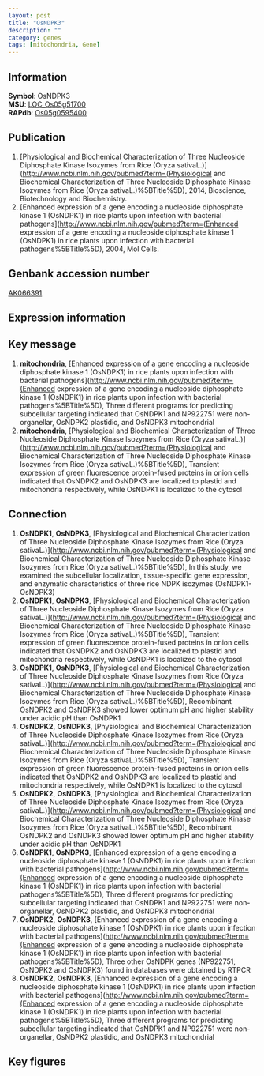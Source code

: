 ```yaml
---
layout: post
title: "OsNDPK3"
description: ""
category: genes
tags: [mitochondria, Gene]
---
```


## Information
__Symbol__: OsNDPK3  
__MSU__: [LOC_Os05g51700](http://rice.plantbiology.msu.edu/cgi-bin/ORF_infopage.cgi?orf=LOC_Os05g51700)  
__RAPdb__: [Os05g0595400](http://rapdb.dna.affrc.go.jp/viewer/gbrowse_details/irgsp1?name=Os05g0595400)  

## Publication
1. [Physiological and Biochemical Characterization of Three Nucleoside Diphosphate Kinase Isozymes from Rice (Oryza sativaL.)](http://www.ncbi.nlm.nih.gov/pubmed?term=(Physiological and Biochemical Characterization of Three Nucleoside Diphosphate Kinase Isozymes from Rice (Oryza sativaL.)%5BTitle%5D), 2014, Bioscience, Biotechnology and Biochemistry.
2. [Enhanced expression of a gene encoding a nucleoside diphosphate kinase 1 (OsNDPK1) in rice plants upon infection with bacterial pathogens](http://www.ncbi.nlm.nih.gov/pubmed?term=(Enhanced expression of a gene encoding a nucleoside diphosphate kinase 1 (OsNDPK1) in rice plants upon infection with bacterial pathogens%5BTitle%5D), 2004, Mol Cells.

## Genbank accession number
[AK066391](http://www.ncbi.nlm.nih.gov/nuccore/AK066391)

## Expression information

## Key message
1. __mitochondria__, [Enhanced expression of a gene encoding a nucleoside diphosphate kinase 1 (OsNDPK1) in rice plants upon infection with bacterial pathogens](http://www.ncbi.nlm.nih.gov/pubmed?term=(Enhanced expression of a gene encoding a nucleoside diphosphate kinase 1 (OsNDPK1) in rice plants upon infection with bacterial pathogens%5BTitle%5D),  Three different programs for predicting subcellular targeting indicated that OsNDPK1 and NP922751 were non-organellar, OsNDPK2 plastidic, and OsNDPK3 mitochondrial
2. __mitochondria__, [Physiological and Biochemical Characterization of Three Nucleoside Diphosphate Kinase Isozymes from Rice (Oryza sativaL.)](http://www.ncbi.nlm.nih.gov/pubmed?term=(Physiological and Biochemical Characterization of Three Nucleoside Diphosphate Kinase Isozymes from Rice (Oryza sativaL.)%5BTitle%5D),  Transient expression of green fluorescence protein-fused proteins in onion cells indicated that OsNDPK2 and OsNDPK3 are localized to plastid and mitochondria respectively, while OsNDPK1 is localized to the cytosol

## Connection
1. __OsNDPK1__, __OsNDPK3__, [Physiological and Biochemical Characterization of Three Nucleoside Diphosphate Kinase Isozymes from Rice (Oryza sativaL.)](http://www.ncbi.nlm.nih.gov/pubmed?term=(Physiological and Biochemical Characterization of Three Nucleoside Diphosphate Kinase Isozymes from Rice (Oryza sativaL.)%5BTitle%5D),  In this study, we examined the subcellular localization, tissue-specific gene expression, and enzymatic characteristics of three rice NDPK isozymes (OsNDPK1-OsNDPK3)
2. __OsNDPK1__, __OsNDPK3__, [Physiological and Biochemical Characterization of Three Nucleoside Diphosphate Kinase Isozymes from Rice (Oryza sativaL.)](http://www.ncbi.nlm.nih.gov/pubmed?term=(Physiological and Biochemical Characterization of Three Nucleoside Diphosphate Kinase Isozymes from Rice (Oryza sativaL.)%5BTitle%5D),  Transient expression of green fluorescence protein-fused proteins in onion cells indicated that OsNDPK2 and OsNDPK3 are localized to plastid and mitochondria respectively, while OsNDPK1 is localized to the cytosol
3. __OsNDPK1__, __OsNDPK3__, [Physiological and Biochemical Characterization of Three Nucleoside Diphosphate Kinase Isozymes from Rice (Oryza sativaL.)](http://www.ncbi.nlm.nih.gov/pubmed?term=(Physiological and Biochemical Characterization of Three Nucleoside Diphosphate Kinase Isozymes from Rice (Oryza sativaL.)%5BTitle%5D),  Recombinant OsNDPK2 and OsNDPK3 showed lower optimum pH and higher stability under acidic pH than OsNDPK1
4. __OsNDPK2__, __OsNDPK3__, [Physiological and Biochemical Characterization of Three Nucleoside Diphosphate Kinase Isozymes from Rice (Oryza sativaL.)](http://www.ncbi.nlm.nih.gov/pubmed?term=(Physiological and Biochemical Characterization of Three Nucleoside Diphosphate Kinase Isozymes from Rice (Oryza sativaL.)%5BTitle%5D),  Transient expression of green fluorescence protein-fused proteins in onion cells indicated that OsNDPK2 and OsNDPK3 are localized to plastid and mitochondria respectively, while OsNDPK1 is localized to the cytosol
5. __OsNDPK2__, __OsNDPK3__, [Physiological and Biochemical Characterization of Three Nucleoside Diphosphate Kinase Isozymes from Rice (Oryza sativaL.)](http://www.ncbi.nlm.nih.gov/pubmed?term=(Physiological and Biochemical Characterization of Three Nucleoside Diphosphate Kinase Isozymes from Rice (Oryza sativaL.)%5BTitle%5D),  Recombinant OsNDPK2 and OsNDPK3 showed lower optimum pH and higher stability under acidic pH than OsNDPK1
6. __OsNDPK1__, __OsNDPK3__, [Enhanced expression of a gene encoding a nucleoside diphosphate kinase 1 (OsNDPK1) in rice plants upon infection with bacterial pathogens](http://www.ncbi.nlm.nih.gov/pubmed?term=(Enhanced expression of a gene encoding a nucleoside diphosphate kinase 1 (OsNDPK1) in rice plants upon infection with bacterial pathogens%5BTitle%5D),  Three different programs for predicting subcellular targeting indicated that OsNDPK1 and NP922751 were non-organellar, OsNDPK2 plastidic, and OsNDPK3 mitochondrial
7. __OsNDPK2__, __OsNDPK3__, [Enhanced expression of a gene encoding a nucleoside diphosphate kinase 1 (OsNDPK1) in rice plants upon infection with bacterial pathogens](http://www.ncbi.nlm.nih.gov/pubmed?term=(Enhanced expression of a gene encoding a nucleoside diphosphate kinase 1 (OsNDPK1) in rice plants upon infection with bacterial pathogens%5BTitle%5D),  Three other OsNDPK genes (NP922751, OsNDPK2 and OsNDPK3) found in databases were obtained by RTPCR
8. __OsNDPK2__, __OsNDPK3__, [Enhanced expression of a gene encoding a nucleoside diphosphate kinase 1 (OsNDPK1) in rice plants upon infection with bacterial pathogens](http://www.ncbi.nlm.nih.gov/pubmed?term=(Enhanced expression of a gene encoding a nucleoside diphosphate kinase 1 (OsNDPK1) in rice plants upon infection with bacterial pathogens%5BTitle%5D),  Three different programs for predicting subcellular targeting indicated that OsNDPK1 and NP922751 were non-organellar, OsNDPK2 plastidic, and OsNDPK3 mitochondrial

## Key figures



